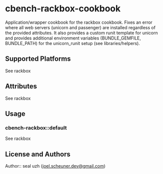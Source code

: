 # cbench-rackbox-cookbook

Application/wrapper cookbook for the rackbox cookbook. Fixes an error where all web servers (unicorn and passenger) are installed regardless of the provided attributes. It also provides a custom runit template for unicorn and provides additional environment variables (BUNDLE_GEMFILE, BUNDLE_PATH) for the unicorn_runit setup (see libraries/helpers).

## Supported Platforms

See rackbox

## Attributes

See rackbox

## Usage

### cbench-rackbox::default

See rackbox


## License and Authors

Author:: seal uzh (<joel.scheuner.dev@gmail.com>)
